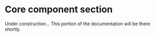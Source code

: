 # Core component section

Under construction... This portion of the documentation will be there shortly.